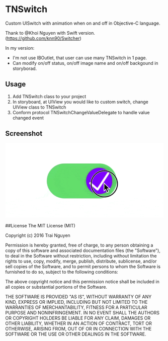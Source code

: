 # TNSwitch
Custom UISwitch with animation when on and off in Objective-C language. 

Thank to @Khoi Nguyen with Swift version. (https://github.com/knn90/Switcher)

In my version: 
- I'm not use IBOutlet, that user can use many TNSwitch in 1 page.
- Can modify on/off status, on/off image name and on/off backgound in storyborad.

## Usage
1. Add TNSwitch class to your project
2. In storyboard, at UIView you would like to custom switch, change UIView class to TNSwitch
2. Conform protocol TNSwitchChangeValueDelegate to handle value changed event

## Screenshot
![](/TNSwitch.gif) 

##License
The MIT License (MIT)

Copyright (c) 2016 Trai Nguyen

Permission is hereby granted, free of charge, to any person obtaining a copy of this software and associated documentation files (the "Software"), to deal in the Software without restriction, including without limitation the rights to use, copy, modify, merge, publish, distribute, sublicense, and/or sell copies of the Software, and to permit persons to whom the Software is furnished to do so, subject to the following conditions:

The above copyright notice and this permission notice shall be included in all copies or substantial portions of the Software.

THE SOFTWARE IS PROVIDED "AS IS", WITHOUT WARRANTY OF ANY KIND, EXPRESS OR IMPLIED, INCLUDING BUT NOT LIMITED TO THE WARRANTIES OF MERCHANTABILITY, FITNESS FOR A PARTICULAR PURPOSE AND NONINFRINGEMENT. IN NO EVENT SHALL THE AUTHORS OR COPYRIGHT HOLDERS BE LIABLE FOR ANY CLAIM, DAMAGES OR OTHER LIABILITY, WHETHER IN AN ACTION OF CONTRACT, TORT OR OTHERWISE, ARISING FROM, OUT OF OR IN CONNECTION WITH THE SOFTWARE OR THE USE OR OTHER DEALINGS IN THE SOFTWARE.
